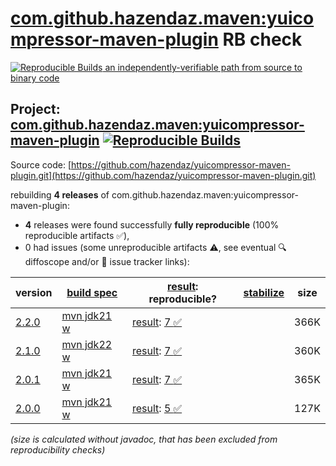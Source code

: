 [com.github.hazendaz.maven:yuicompressor-maven-plugin](https://central.sonatype.com/artifact/com.github.hazendaz.maven/yuicompressor-maven-plugin/versions) RB check
=======

[![Reproducible Builds](https://reproducible-builds.org/images/logos/rb.svg) an independently-verifiable path from source to binary code](https://reproducible-builds.org/)

## Project: [com.github.hazendaz.maven:yuicompressor-maven-plugin](https://central.sonatype.com/artifact/com.github.hazendaz.maven/yuicompressor-maven-plugin/versions) [![Reproducible Builds](https://img.shields.io/endpoint?url=https://raw.githubusercontent.com/jvm-repo-rebuild/reproducible-central/master/content/com/github/hazendaz/maven/yuicompressor-maven-plugin/badge.json)](https://github.com/jvm-repo-rebuild/reproducible-central/blob/master/content/com/github/hazendaz/maven/yuicompressor-maven-plugin/README.md)

Source code: [https://github.com/hazendaz/yuicompressor-maven-plugin.git](https://github.com/hazendaz/yuicompressor-maven-plugin.git)

rebuilding **4 releases** of com.github.hazendaz.maven:yuicompressor-maven-plugin:
- **4** releases were found successfully **fully reproducible** (100% reproducible artifacts :white_check_mark:),
- 0 had issues (some unreproducible artifacts :warning:, see eventual :mag: diffoscope and/or :memo: issue tracker links):

| version | [build spec](/BUILDSPEC.md) | [result](https://reproducible-builds.org/docs/jvm/): reproducible? | [stabilize](https://github.com/google/oss-rebuild/blob/main/cmd/stabilize/README.md) | size |
| -- | --------- | ------ | ------ | -- |
| [2.2.0](https://central.sonatype.com/artifact/com.github.hazendaz.maven/yuicompressor-maven-plugin/2.2.0/pom) | [mvn jdk21 w](yuicompressor-maven-plugin-2.2.0.buildspec) | [result](yuicompressor-maven-plugin-2.2.0.buildinfo): [7 :white_check_mark: ](yuicompressor-maven-plugin-2.2.0.buildcompare) | | 366K |
| [2.1.0](https://central.sonatype.com/artifact/com.github.hazendaz.maven/yuicompressor-maven-plugin/2.1.0/pom) | [mvn jdk22 w](yuicompressor-maven-plugin-2.1.0.buildspec) | [result](yuicompressor-maven-plugin-2.1.0.buildinfo): [7 :white_check_mark: ](yuicompressor-maven-plugin-2.1.0.buildcompare) | | 360K |
| [2.0.1](https://central.sonatype.com/artifact/com.github.hazendaz.maven/yuicompressor-maven-plugin/2.0.1/pom) | [mvn jdk21 w](yuicompressor-maven-plugin-2.0.1.buildspec) | [result](yuicompressor-maven-plugin-2.0.1.buildinfo): [7 :white_check_mark: ](yuicompressor-maven-plugin-2.0.1.buildcompare) | | 365K |
| [2.0.0](https://central.sonatype.com/artifact/com.github.hazendaz.maven/yuicompressor-maven-plugin/2.0.0/pom) | [mvn jdk21 w](yuicompressor-maven-plugin-2.0.0.buildspec) | [result](yuicompressor-maven-plugin-2.0.0.buildinfo): [5 :white_check_mark: ](yuicompressor-maven-plugin-2.0.0.buildcompare) | | 127K |

<i>(size is calculated without javadoc, that has been excluded from reproducibility checks)</i>
